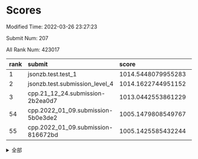 # Scores

Modified Time: 2022-03-26 23:27:23

Submit Num: 207

All Rank Num: 423017

| rank |               submit               |       score        |       sigma        | pk_num |
| :--- | :--------------------------------- | :----------------- | :----------------- | :----- |
| 1    | jsonzb.test.test_1                 | 1014.5448079955283 | 0.8212592790746265 | 8174   |
| 2    | jsonzb.test.submission_level_4     | 1014.1622744951152 | 0.8322960400142698 | 8171   |
| 3    | cpp.21_12_24.submission-2b2ea0d7   | 1013.0442553861229 | 0.8086336150371007 | 8173   |
| 54   | cpp.2022_01_09.submission-5b0e3de2 | 1005.1479808549767 | 0.7203207412535251 | 8171   |
| 55   | cpp.2022_01_09.submission-816672bd | 1005.1425585432244 | 0.7294401111682234 | 8176   |


<details>
<summary>全部</summary>

| rank |                 submit                 |       score        |       sigma        | pk_num |
| :--- | :------------------------------------- | :----------------- | :----------------- | :----- |
| 1    | jsonzb.test.test_1                     | 1014.5448079955283 | 0.8212592790746265 | 8174   |
| 2    | jsonzb.test.submission_level_4         | 1014.1622744951152 | 0.8322960400142698 | 8171   |
| 3    | cpp.21_12_24.submission-2b2ea0d7       | 1013.0442553861229 | 0.8086336150371007 | 8173   |
| 4    | gobigger.level_3.submission_level_3_11 | 1011.7590673747027 | 0.773232447878842  | 8174   |
| 5    | gobigger.level_3.submission_level_3_19 | 1011.674052722649  | 0.7926555473705348 | 8171   |
| 6    | gobigger.level_3.submission_level_3_30 | 1011.6660093267861 | 0.7809132626234913 | 8168   |
| 7    | gobigger.level_3.submission_level_3_48 | 1011.6368463775243 | 0.791260911926785  | 8176   |
| 8    | gobigger.level_3.submission_level_3_29 | 1011.6203954703553 | 0.7776028556502429 | 8176   |
| 9    | gobigger.level_3.submission_level_3_2  | 1011.5785684187895 | 0.7792791390658501 | 8172   |
| 10   | gobigger.level_3.submission_level_3_21 | 1011.4324109324131 | 0.7560294501740016 | 8180   |
| 11   | gobigger.level_3.submission_level_3_26 | 1011.208949528133  | 0.7624937076873757 | 8171   |
| 12   | gobigger.level_3.submission_level_3_6  | 1010.9444794873432 | 0.7681000558874296 | 8176   |
| 13   | gobigger.level_3.submission_level_3_0  | 1010.8503358251166 | 0.7724789886712403 | 8176   |
| 14   | gobigger.level_3.submission_level_3_40 | 1010.8314126229652 | 0.776118297338953  | 8179   |
| 15   | gobigger.level_3.submission_level_3_31 | 1010.6870003921362 | 0.7672589228893647 | 8175   |
| 16   | gobigger.level_3.submission_level_3_5  | 1010.5602003296023 | 0.7630467993570723 | 8177   |
| 17   | gobigger.level_3.submission_level_3_39 | 1010.5073346753792 | 0.7667561195067083 | 8174   |
| 18   | gobigger.level_3.submission_level_3_42 | 1010.3801701721744 | 0.785249946540519  | 8169   |
| 19   | gobigger.level_3.submission_level_3_38 | 1010.3658963450074 | 0.7595663116785729 | 8172   |
| 20   | gobigger.level_3.submission_level_3_13 | 1010.3361580387292 | 0.7444204007977452 | 8178   |
| 21   | gobigger.level_3.submission_level_3_46 | 1010.3257877441398 | 0.7692669071063458 | 8173   |
| 22   | gobigger.level_3.submission_level_3_43 | 1010.3060738821188 | 0.7707105636242387 | 8176   |
| 23   | gobigger.level_3.submission_level_3_25 | 1010.2478338052192 | 0.7631405888270683 | 8177   |
| 24   | gobigger.level_3.submission_level_3_14 | 1010.1904874652431 | 0.7694090432033904 | 8174   |
| 25   | gobigger.level_3.submission_level_3_8  | 1010.150894038684  | 0.7487461291165955 | 8179   |
| 26   | gobigger.level_3.submission_level_3_32 | 1010.0649059105549 | 0.7587303961729167 | 8170   |
| 27   | gobigger.level_3.submission_level_3_36 | 1010.0494336520125 | 0.7375974296175878 | 8180   |
| 28   | gobigger.level_3.submission_level_3_37 | 1009.8502765591008 | 0.7511653075304191 | 8176   |
| 29   | gobigger.level_3.submission_level_3_18 | 1009.8406673066612 | 0.747615765921462  | 8172   |
| 30   | gobigger.level_3.submission_level_3_27 | 1009.8234212584545 | 0.7563253032027087 | 8177   |
| 31   | gobigger.level_3.submission_level_3_16 | 1009.6416946345353 | 0.7516761451626691 | 8172   |
| 32   | gobigger.level_3.submission_level_3_15 | 1009.6355227561057 | 0.7567689082329107 | 8171   |
| 33   | gobigger.level_3.submission_level_3_9  | 1009.5220408922381 | 0.7580507981811505 | 8175   |
| 34   | gobigger.level_3.submission_level_3_33 | 1009.4528429071595 | 0.7785099455904937 | 8175   |
| 35   | gobigger.level_3.submission_level_3_10 | 1009.4217198099037 | 0.7435738580843113 | 8176   |
| 36   | gobigger.level_3.submission_level_3_17 | 1009.4172499107099 | 0.7471502204133394 | 8171   |
| 37   | gobigger.level_3.submission_level_3_47 | 1009.412046870397  | 0.7832111191587081 | 8175   |
| 38   | gobigger.level_3.submission_level_3_35 | 1009.3910141473374 | 0.7463227004037027 | 8176   |
| 39   | gobigger.level_3.submission_level_3_23 | 1009.3657608053416 | 0.736195864211575  | 8176   |
| 40   | gobigger.level_3.submission_level_3_20 | 1009.3349467332522 | 0.7417560339062004 | 8177   |
| 41   | gobigger.level_3.submission_level_3_45 | 1009.3225946397232 | 0.7298379443298031 | 8174   |
| 42   | gobigger.level_3.submission_level_3_3  | 1009.315943648525  | 0.7435142052593552 | 8179   |
| 43   | gobigger.level_3.submission_level_3_1  | 1009.310505022458  | 0.7550064042955825 | 8175   |
| 44   | gobigger.level_3.submission_level_3_44 | 1009.2770111659404 | 0.7623331453548958 | 8176   |
| 45   | gobigger.level_3.submission_level_3_4  | 1009.2766686419551 | 0.7699543388107621 | 8175   |
| 46   | gobigger.level_3.submission_level_3_49 | 1009.2373343412114 | 0.7689338591020582 | 8174   |
| 47   | gobigger.level_3.submission_level_3_24 | 1009.1476847771502 | 0.7583521725356737 | 8177   |
| 48   | gobigger.level_3.submission_level_3_22 | 1009.092792136437  | 0.7552584988878207 | 8170   |
| 49   | gobigger.level_3.submission_level_3_7  | 1008.9927638035257 | 0.7497262262253698 | 8180   |
| 50   | gobigger.level_3.submission_level_3_41 | 1008.8979265217857 | 0.7683629524108605 | 8175   |
| 51   | gobigger.level_3.submission_level_3_12 | 1008.7923389543743 | 0.7539773380893058 | 8171   |
| 52   | gobigger.level_3.submission_level_3_34 | 1008.7513300643606 | 0.7366454551096643 | 8173   |
| 53   | gobigger.level_3.submission_level_3_28 | 1008.4746869135236 | 0.7320051785835564 | 8173   |
| 54   | cpp.2022_01_09.submission-5b0e3de2     | 1005.1479808549767 | 0.7203207412535251 | 8171   |
| 55   | cpp.2022_01_09.submission-816672bd     | 1005.1425585432244 | 0.7294401111682234 | 8176   |
| 56   | gobigger.level_1.submission_level_1_32 | 1004.5657407555691 | 0.7174404513886371 | 8175   |
| 57   | gobigger.level_1.submission_level_1_28 | 1004.4759475094432 | 0.738396927324538  | 8176   |
| 58   | gobigger.level_1.submission_level_1_34 | 1004.3867557652355 | 0.7240344627287766 | 8167   |
| 59   | gobigger.level_1.submission_level_1_8  | 1004.3576972243483 | 0.7155471884651958 | 8174   |
| 60   | gobigger.level_1.submission_level_1_27 | 1004.3505515572255 | 0.7094773983342648 | 8177   |
| 61   | gobigger.level_1.submission_level_1_15 | 1004.1732289250691 | 0.7284207700563533 | 8176   |
| 62   | gobigger.level_1.submission_level_1_1  | 1004.1589534738251 | 0.7151666484678894 | 8177   |
| 63   | gobigger.level_1.submission_level_1_33 | 1004.0745754186404 | 0.7150316954997389 | 8171   |
| 64   | gobigger.level_1.submission_level_1_3  | 1004.0690554076322 | 0.738451406934762  | 8170   |
| 65   | gobigger.level_1.submission_level_1_43 | 1003.8944293563358 | 0.7195110202300479 | 8170   |
| 66   | gobigger.level_1.submission_level_1_7  | 1003.8181667519077 | 0.7315725958295995 | 8179   |
| 67   | gobigger.level_1.submission_level_1_20 | 1003.76566702713   | 0.7237033902372041 | 8176   |
| 68   | gobigger.level_1.submission_level_1_41 | 1003.7407726282448 | 0.7093913002662435 | 8176   |
| 69   | gobigger.level_1.submission_level_1_40 | 1003.6793243117114 | 0.7064328983906785 | 8172   |
| 70   | gobigger.level_1.submission_level_1_24 | 1003.5229425600123 | 0.7150425112448918 | 8177   |
| 71   | gobigger.level_1.submission_level_1_29 | 1003.5057540973585 | 0.7145462603359445 | 8180   |
| 72   | gobigger.level_1.submission_level_1_42 | 1003.4544186525507 | 0.7141559670750877 | 8177   |
| 73   | gobigger.level_1.submission_level_1_22 | 1003.3942552007894 | 0.7306815797398842 | 8173   |
| 74   | gobigger.level_1.submission_level_1_47 | 1003.3898609132525 | 0.7055442434217498 | 8175   |
| 75   | gobigger.level_1.submission_level_1_21 | 1003.3511921792949 | 0.7192724450905486 | 8176   |
| 76   | gobigger.level_1.submission_level_1_13 | 1003.3270917992211 | 0.7159796204499805 | 8174   |
| 77   | gobigger.level_1.submission_level_1_2  | 1003.2621322814797 | 0.7223496990446058 | 8178   |
| 78   | gobigger.level_1.submission_level_1_23 | 1003.2025369170761 | 0.7123403708268975 | 8174   |
| 79   | gobigger.level_1.submission_level_1_35 | 1003.1675198128331 | 0.7212410723790612 | 8179   |
| 80   | gobigger.level_1.submission_level_1_14 | 1003.1192837803891 | 0.7104741956306717 | 8172   |
| 81   | gobigger.level_1.submission_level_1_38 | 1003.1020923489962 | 0.7090699327861317 | 8175   |
| 82   | gobigger.level_1.submission_level_1_30 | 1003.1020021195586 | 0.709560083973092  | 8178   |
| 83   | gobigger.level_1.submission_level_1_18 | 1003.0941925999879 | 0.7208410586744277 | 8170   |
| 84   | gobigger.level_1.submission_level_1_10 | 1003.0762806486321 | 0.7274338647676126 | 8176   |
| 85   | gobigger.level_1.submission_level_1_9  | 1003.0445149966614 | 0.7194302564381752 | 8172   |
| 86   | gobigger.level_1.submission_level_1_46 | 1003.0120827999742 | 0.7230425961128112 | 8170   |
| 87   | gobigger.level_1.submission_level_1_45 | 1002.9745926373334 | 0.7306703343999976 | 8173   |
| 88   | gobigger.level_1.submission_level_1_4  | 1002.958000880796  | 0.7142049353565826 | 8179   |
| 89   | gobigger.level_1.submission_level_1_11 | 1002.9162750212505 | 0.7114834294147416 | 8174   |
| 90   | gobigger.level_1.submission_level_1_0  | 1002.9128480650417 | 0.7060654821690191 | 8175   |
| 91   | gobigger.level_1.submission_level_1_37 | 1002.8676017296079 | 0.7063718714507717 | 8172   |
| 92   | gobigger.level_1.submission_level_1_19 | 1002.8368950031381 | 0.7203248271278482 | 8170   |
| 93   | gobigger.level_1.submission_level_1_5  | 1002.8199827284092 | 0.71579404594924   | 8173   |
| 94   | gobigger.level_1.submission_level_1_48 | 1002.7781160425684 | 0.717531140113691  | 8178   |
| 95   | gobigger.level_1.submission_level_1_49 | 1002.7752286372844 | 0.7168081687499098 | 8174   |
| 96   | gobigger.level_1.submission_level_1_44 | 1002.5284146991039 | 0.711781166596546  | 8174   |
| 97   | gobigger.level_1.submission_level_1_39 | 1002.4938127716512 | 0.708986604728166  | 8167   |
| 98   | gobigger.level_1.submission_level_1_6  | 1002.3799916208914 | 0.7057008779007103 | 8176   |
| 99   | gobigger.level_1.submission_level_1_17 | 1002.3463915945744 | 0.7032037095340983 | 8174   |
| 100  | gobigger.level_1.submission_level_1_31 | 1002.3063433892379 | 0.7156699626156444 | 8174   |
| 101  | gobigger.level_1.submission_level_1_12 | 1002.2890261160327 | 0.7130098713384803 | 8177   |
| 102  | gobigger.level_1.submission_level_1_36 | 1002.2559404111852 | 0.7260686626120896 | 8167   |
| 103  | gobigger.level_1.submission_level_1_25 | 1002.2528664378726 | 0.7083833873552012 | 8173   |
| 104  | gobigger.level_1.submission_level_1_26 | 1001.784367496829  | 0.7109476038864183 | 8173   |
| 105  | gobigger.level_1.submission_level_1_16 | 1001.2927196689922 | 0.7028802217586582 | 8176   |
| 106  | gobigger.random.submission_random_28   | 997.6774820207849  | 0.7201918962921173 | 8176   |
| 107  | gobigger.random.submission_random_19   | 997.5411887229598  | 0.7043168788337942 | 8176   |
| 108  | gobigger.random.submission_random_20   | 997.5034064289798  | 0.7040476560993404 | 8174   |
| 109  | gobigger.random.submission_random_11   | 996.9854890903332  | 0.7106446384009864 | 8175   |
| 110  | gobigger.random.submission_random_41   | 996.9434852834241  | 0.705831533297385  | 8181   |
| 111  | gobigger.random.submission_random_35   | 996.803328100541   | 0.7065335211794546 | 8177   |
| 112  | gobigger.random.submission_random_5    | 996.7027858634358  | 0.7060137999946067 | 8170   |
| 113  | gobigger.random.submission_random_36   | 996.6934546801157  | 0.7030155830764189 | 8176   |
| 114  | gobigger.random.submission_random_14   | 996.646919461721   | 0.7076567290682798 | 8173   |
| 115  | gobigger.random.submission_random_29   | 996.5833812086094  | 0.7115484018655869 | 8175   |
| 116  | gobigger.random.submission_random_30   | 996.5742614487949  | 0.6981092135278609 | 8180   |
| 117  | gobigger.random.submission_random_38   | 996.5177144838195  | 0.716239523861807  | 8173   |
| 118  | gobigger.random.submission_random_26   | 996.5149731841951  | 0.7061992592597692 | 8174   |
| 119  | gobigger.random.submission_random_45   | 996.4435967543901  | 0.7159492767675435 | 8170   |
| 120  | gobigger.random.submission_random_2    | 996.4086995561305  | 0.7104934601920851 | 8172   |
| 121  | gobigger.random.submission_random_10   | 996.4030372180277  | 0.7059925251771799 | 8167   |
| 122  | gobigger.random.submission_random_34   | 996.3920662036804  | 0.7085234245247369 | 8173   |
| 123  | gobigger.random.submission_random_7    | 996.3847934685848  | 0.7163522716866144 | 8173   |
| 124  | gobigger.random.submission_random_16   | 996.3685354530469  | 0.7147839985622546 | 8178   |
| 125  | gobigger.random.submission_random_27   | 996.1932503342867  | 0.7073580356375473 | 8169   |
| 126  | gobigger.random.submission_random_24   | 996.116426079514   | 0.7017467225994108 | 8173   |
| 127  | gobigger.random.submission_random_44   | 996.1094304299372  | 0.7001861359479192 | 8178   |
| 128  | gobigger.random.submission_random_47   | 996.0708972518228  | 0.7121158691642113 | 8170   |
| 129  | gobigger.random.submission_random_6    | 995.9926078641897  | 0.7179141903237798 | 8174   |
| 130  | gobigger.random.submission_random_43   | 995.979250684997   | 0.7165540791176748 | 8175   |
| 131  | gobigger.random.submission_random_42   | 995.9717138625299  | 0.7230257283178724 | 8173   |
| 132  | gobigger.random.submission_random_25   | 995.9708744609726  | 0.7171154046385697 | 8178   |
| 133  | gobigger.random.submission_random_13   | 995.8904833832551  | 0.6970799502063777 | 8175   |
| 134  | gobigger.random.submission_random_40   | 995.8253395168077  | 0.717924961534593  | 8174   |
| 135  | gobigger.random.submission_random_3    | 995.8177955482001  | 0.7230889558850189 | 8172   |
| 136  | gobigger.random.submission_random_4    | 995.8089214327405  | 0.7076151331245402 | 8174   |
| 137  | gobigger.random.submission_random_37   | 995.7760389472494  | 0.714514349325606  | 8176   |
| 138  | gobigger.random.submission_random_48   | 995.7396911192742  | 0.722264248467389  | 8176   |
| 139  | gobigger.random.submission_random_12   | 995.7210172876945  | 0.6994571302304143 | 8175   |
| 140  | gobigger.random.submission_random_33   | 995.6426558681771  | 0.7207799689188139 | 8172   |
| 141  | gobigger.random.submission_random_21   | 995.6060928379825  | 0.7063927430740091 | 8172   |
| 142  | gobigger.random.submission_random_15   | 995.5938352179702  | 0.7193519433524235 | 8176   |
| 143  | gobigger.random.submission_random_18   | 995.5645728239041  | 0.7210890797605221 | 8173   |
| 144  | gobigger.random.submission_random_0    | 995.4374976296554  | 0.7085330784683019 | 8172   |
| 145  | gobigger.random.submission_random_17   | 995.3970313430247  | 0.7145636699221157 | 8176   |
| 146  | gobigger.random.submission_random_8    | 995.379841452287   | 0.7032543999693118 | 8173   |
| 147  | gobigger.random.submission_random_31   | 995.3529316632885  | 0.7122296723581771 | 8170   |
| 148  | gobigger.random.submission_random_9    | 995.3379626041261  | 0.7078932611582404 | 8177   |
| 149  | gobigger.random.submission_random_1    | 995.2439511908115  | 0.7133366046311574 | 8174   |
| 150  | gobigger.random.submission_random_23   | 995.2157361699468  | 0.7078474395813718 | 8175   |
| 151  | gobigger.random.submission_random_46   | 995.1026577699362  | 0.7101034869231633 | 8174   |
| 152  | gobigger.random.submission_random_32   | 994.6623796170104  | 0.7318314451626858 | 8170   |
| 153  | gobigger.random.submission_random_39   | 994.5836202183424  | 0.7157531442502851 | 8171   |
| 154  | gobigger.level_2.submission_level_2_22 | 994.4390911364072  | 0.7235174257809264 | 8180   |
| 155  | gobigger.random.submission_random_22   | 994.4307802775301  | 0.7201919664917947 | 8176   |
| 156  | gobigger.random.submission_random_49   | 994.0931703492303  | 0.729684541910492  | 8173   |
| 157  | gobigger.level_2.submission_level_2_1  | 993.8836092023619  | 0.7267892980720716 | 8176   |
| 158  | gobigger.level_2.submission_level_2_41 | 993.5342688549655  | 0.7373129882652227 | 8170   |
| 159  | gobigger.level_2.submission_level_2_17 | 993.4693908040165  | 0.755580589688164  | 8177   |
| 160  | gobigger.level_2.submission_level_2_43 | 993.4233133502381  | 0.753650640965228  | 8172   |
| 161  | gobigger.level_2.submission_level_2_29 | 993.3617834871766  | 0.7410829633428843 | 8175   |
| 162  | gobigger.level_2.submission_level_2_32 | 993.3310014169716  | 0.7460359236025824 | 8170   |
| 163  | gobigger.level_2.submission_level_2_12 | 993.0662496768911  | 0.7402802747523267 | 8174   |
| 164  | gobigger.level_2.submission_level_2_28 | 993.0331155581655  | 0.7376136411080553 | 8174   |
| 165  | gobigger.level_2.submission_level_2_11 | 992.9419153648847  | 0.7374933103980896 | 8169   |
| 166  | gobigger.level_2.submission_level_2_5  | 992.8243293842246  | 0.7341411417990787 | 8178   |
| 167  | gobigger.level_2.submission_level_2_18 | 992.7262935227634  | 0.7534801205797309 | 8178   |
| 168  | gobigger.level_2.submission_level_2_38 | 992.7228993001124  | 0.7465675560191243 | 8177   |
| 169  | gobigger.level_2.submission_level_2_27 | 992.6982419918734  | 0.7605949957628041 | 8173   |
| 170  | gobigger.level_2.submission_level_2_6  | 992.6436563904621  | 0.7299145206407603 | 8172   |
| 171  | gobigger.level_2.submission_level_2_33 | 992.5791471670227  | 0.7613191026590291 | 8176   |
| 172  | gobigger.level_2.submission_level_2_47 | 992.5027025185714  | 0.7312679536725252 | 8173   |
| 173  | gobigger.level_2.submission_level_2_36 | 992.4832879564356  | 0.7254960075251523 | 8176   |
| 174  | gobigger.level_2.submission_level_2_31 | 992.437091060679   | 0.7419866803055676 | 8175   |
| 175  | gobigger.level_2.submission_level_2_9  | 992.3993101212752  | 0.7442020061571296 | 8179   |
| 176  | gobigger.level_2.submission_level_2_45 | 992.3659584265681  | 0.7534473996730974 | 8175   |
| 177  | gobigger.level_2.submission_level_2_42 | 992.3012277126802  | 0.7280571545719533 | 8167   |
| 178  | gobigger.level_2.submission_level_2_30 | 992.0730380340025  | 0.7345436656939728 | 8177   |
| 179  | gobigger.level_2.submission_level_2_10 | 992.0593277861063  | 0.7328335420378664 | 8178   |
| 180  | gobigger.level_2.submission_level_2_19 | 991.9862802224875  | 0.7421045429838672 | 8174   |
| 181  | gobigger.level_2.submission_level_2_37 | 991.9586712240664  | 0.7472664308845532 | 8175   |
| 182  | gobigger.level_2.submission_level_2_0  | 991.9485491530904  | 0.7407268305097814 | 8175   |
| 183  | gobigger.level_2.submission_level_2_48 | 991.9069704718255  | 0.7387607980659554 | 8174   |
| 184  | gobigger.level_2.submission_level_2_4  | 991.9063853850049  | 0.7723572298109603 | 8173   |
| 185  | gobigger.level_2.submission_level_2_24 | 991.8542692191693  | 0.7505119843907216 | 8179   |
| 186  | gobigger.level_2.submission_level_2_8  | 991.8062532925734  | 0.760853764539049  | 8173   |
| 187  | gobigger.level_2.submission_level_2_39 | 991.7684705522413  | 0.7362982968655717 | 8172   |
| 188  | gobigger.level_2.submission_level_2_44 | 991.7319571121632  | 0.7379737577506331 | 8176   |
| 189  | gobigger.level_2.submission_level_2_26 | 991.6373644073225  | 0.7422577616525806 | 8178   |
| 190  | gobigger.level_2.submission_level_2_40 | 991.6061041159508  | 0.7236844827629044 | 8176   |
| 191  | gobigger.level_2.submission_level_2_25 | 991.5959380299247  | 0.7565461598801729 | 8176   |
| 192  | gobigger.level_2.submission_level_2_20 | 991.5149585580314  | 0.7624844946602823 | 8173   |
| 193  | gobigger.level_2.submission_level_2_13 | 991.4865647161541  | 0.771101424751113  | 8175   |
| 194  | gobigger.level_2.submission_level_2_34 | 991.4790975651036  | 0.7543259582021824 | 8171   |
| 195  | gobigger.level_2.submission_level_2_46 | 991.3257594186362  | 0.7529060885101069 | 8174   |
| 196  | gobigger.level_2.submission_level_2_23 | 991.3172608383137  | 0.7448943979615689 | 8177   |
| 197  | gobigger.level_2.submission_level_2_3  | 991.3159884538459  | 0.7655724413738115 | 8172   |
| 198  | gobigger.level_2.submission_level_2_49 | 991.2930112251489  | 0.7375147029011124 | 8172   |
| 199  | gobigger.level_2.submission_level_2_16 | 991.211510815858   | 0.7724476008623778 | 8173   |
| 200  | gobigger.level_2.submission_level_2_35 | 991.188621478649   | 0.7524839453757532 | 8173   |
| 201  | gobigger.level_2.submission_level_2_15 | 991.0276030329724  | 0.7630525277812603 | 8169   |
| 202  | gobigger.level_2.submission_level_2_14 | 991.002104918287   | 0.764060177265075  | 8172   |
| 203  | gobigger.level_2.submission_level_2_2  | 990.6601418480676  | 0.7581884917669143 | 8175   |
| 204  | gobigger.level_2.submission_level_2_7  | 990.5561045864474  | 0.7721686557303843 | 8171   |
| 205  | gobigger.level_2.submission_level_2_21 | 990.5067433523387  | 0.78460990613593   | 8174   |
| 206  | gobigger.none.submission_none_1        | 977.0610488780543  | 1.4437813240871868 | 8174   |
| 207  | gobigger.none.submission_none_0        | 976.236842811901   | 1.3449012740512398 | 8175   |

</details>